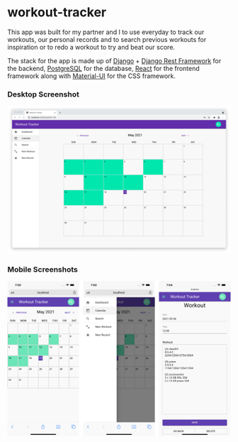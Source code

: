 # workout-tracker

This app was built for my partner and I to use everyday to track our workouts, our personal records and to search previous workouts for inspiration or to redo a workout to try and beat our score.

The stack for the app is made up of [Django](https://www.djangoproject.com/) + [Django Rest Framework](https://www.django-rest-framework.org/) for the backend, [PostgreSQL](https://www.postgresql.org/) for the database, [React](https://reactjs.org/) for the frontend framework along with [Material-UI](https://material-ui.com/) for the CSS framework.

### Desktop Screenshot
<img src="./docs/calendar_view.png" width="800">

### Mobile Screenshots
<img src="./docs/mobile_views.png" width="800">
